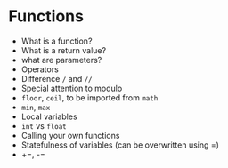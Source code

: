 # Functions

* What is a function?
* What is a return value?
* what are parameters?
* Operators
* Difference `/` and `//`
* Special attention to modulo
* `floor`, `ceil`, to be imported from `math`
* `min`, `max`
* Local variables
* `int` vs `float`
* Calling your own functions
* Statefulness of variables (can be overwritten using =)
* +=, -=
